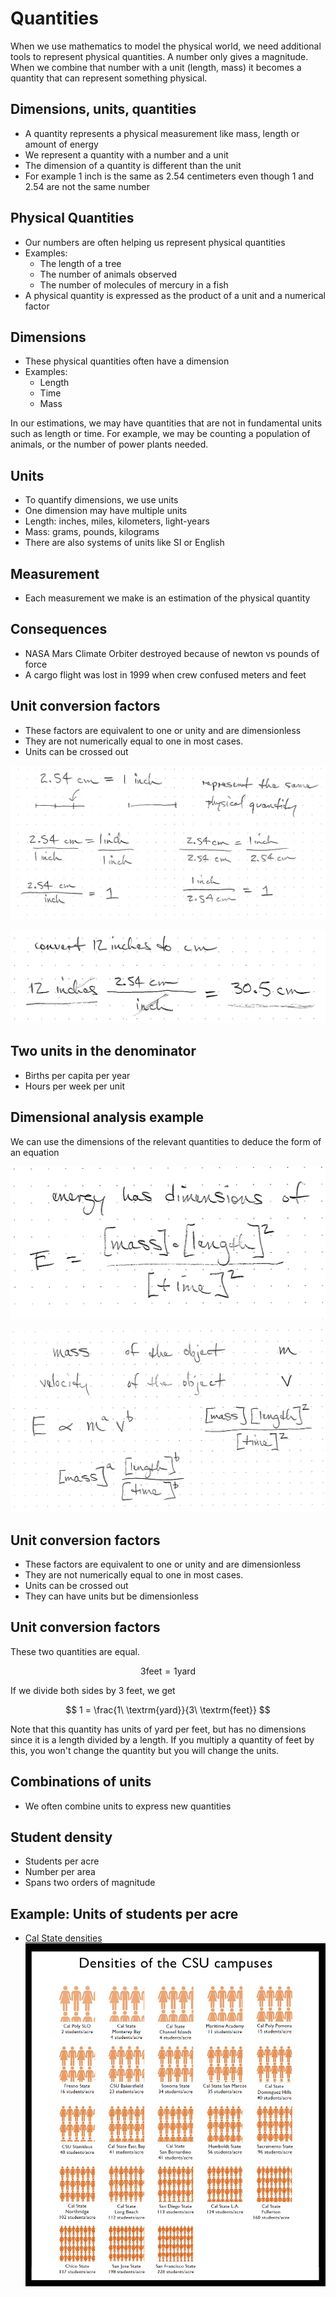 # Quantities

When we use mathematics to model the physical world, we need additional
tools to represent physical quantities.  A number only gives a
magnitude.  When we combine that number with a unit (length, mass) it
becomes a quantity that can represent something physical.

## Dimensions, units, quantities
- A quantity represents a physical measurement like mass, length or
    amount of energy
- We represent a quantity with a number and a unit
- The dimension of a quantity is different than the unit
- For example 1 inch is the same as 2.54 centimeters even though 1 and
    2.54 are not the same number

## Physical Quantities
- Our numbers are often helping us represent physical quantities
- Examples:
    - The length of a tree
    - The number of animals observed
    - The number of molecules of mercury in a fish
- A physical quantity is expressed as the product of a unit and a
  numerical factor

## Dimensions
- These physical quantities often have a dimension
- Examples:
    - Length
    - Time
    - Mass

In our estimations, we may have quantities that are not in fundamental
units such as length or time.  For example, we may be counting a
population of animals, or the number of power plants needed.

<!-- physics have 7 primary dimensions, we may have others -->

## Units
- To quantify dimensions, we use units
- One dimension may have multiple units
- Length: inches, miles, kilometers, light-years
- Mass: grams, pounds, kilograms
- There are also systems of units like SI or English

<!-- what are some units and some unusual units -->
<!-- clicks, bytes, click velocity -->

## Measurement
- Each measurement we make is an estimation of the physical quantity

## Consequences
- NASA Mars Climate Orbiter destroyed because of newton vs pounds of
force
- A cargo flight was lost in 1999 when crew confused meters and feet

## Unit conversion factors
- These factors are equivalent to one or unity and are dimensionless
- They are not numerically equal to one in most cases.
- Units can be crossed out


![](./figures/inch-cm-conversion-1.png)

![](./figures/inch-cm-conversion-2.png)


## Two units in the denominator
- Births per capita per year
- Hours per week per unit


## Dimensional analysis example
We can use the dimensions of the relevant quantities to deduce the form
of an equation



![](./figures/dimensional-analysis-1.png)

![](./figures/dimensional-analysis-2.png)



<!-- what are some units and some unusual units -->
<!-- clicks, bytes, click velocity -->



## Unit conversion factors
- These factors are equivalent to one or unity and are dimensionless
- They are not numerically equal to one in most cases.
- Units can be crossed out
- They can have units but be dimensionless

## Unit conversion factors

These two quantities are equal.

$$ 3 \textrm{feet} = 1 \textrm{yard} $$

If we divide both sides by 3 feet, we get

$$ 1 = \frac{1\ \textrm{yard}}{3\ \textrm{feet}}  $$

Note that this quantity has units of yard per feet, but has no
dimensions since it is a length divided by a length.  If you multiply a
quantity of feet by this, you won't change the quantity but you will
change the units.


## Combinations of units
- We often combine units to express new quantities

<!-- can you think of a derived unit? -->

## Student density
- Students per acre
- Number per area
- Spans two orders of magnitude

## Example: Units of students per acre
- [Cal State densities](https://twitter.com/calpolypomona/status/431937140457349120/photo/1)
![](./figures/cal-state-density.jpg)



